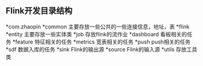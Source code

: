 ## Flink开发目录结构
 *com.zhaopin
     *common 主要存放一些公共的一些连接信息，地址，表
     *flink
	 *entity 主要存放一些实体类
	 *job 存放flink的流作业
		 *dashboard  看板相关的任务
		 *feature 特征相关的任务
		 *metrics 宽表相关的任务
		 *push push相关的任务
		 *sdf 数据入库的任务
	 *sink Flink的输出源
	 *source Flink的输入源
	 *utils 存放工具类
